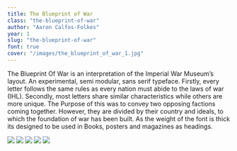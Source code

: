 ```yaml
---
title: The Blueprint of War
class: "the-blueprint-of-war"
author: "Aaron Calfos-Folkes"
year: 1
slug: "the-blueprint-of-war"
font: true
cover: "/images/the_blueprint_of_war_1.jpg"
---
```


The Blueprint Of War is an interpretation of the Imperial War Museum’s layout. An experimental, semi modular, sans serif typeface. Firstly, every letter follows the same rules as every nation must abide to the laws of war (IHL). Secondly, most letters share similar characteristics while others are more unique. The Purpose of this was to convey two opposing factions coming together. However, they are divided by their country and ideals, to which the foundation of war has been built. As the weight of the font is thick its designed to be used in Books, posters and magazines as headings.

![](/images/the_blueprint_of_war_1.jpg)
![](/images/the_blueprint_of_war_2.jpg)
![](/images/the_blueprint_of_war_3.jpg)
![](/images/the_blueprint_of_war_4.jpg)
![](/images/the_blueprint_of_war_5.jpg)


